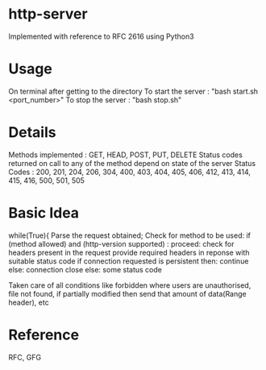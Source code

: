 # http-server
Implemented with reference to RFC 2616 using Python3

# Usage
On terminal after getting to the directory
To start the server : "bash start.sh <port_number>"
To stop the server : "bash stop.sh"

# Details
Methods implemented : GET, HEAD, POST, PUT, DELETE
Status codes returned on call to any of the method depend on state of the server
Status Codes : 200, 201, 204, 206, 304, 400, 403, 404, 405, 406, 412, 413, 414, 415, 416, 500, 501, 505

# Basic Idea
while(True){
Parse the request obtained;
Check for method to be used:
  if (method allowed) and (http-version supported) :
    proceed:
      check for headers present in the request
      provide required headers in reponse
      with suitable status code
      if connection requested is persistent then:
        continue
      else:
        connection close
  else:
    some status code

Taken care of all conditions like forbidden where users are unauthorised, file not found, if partially modified then send that amount of data(Range header), etc 

# Reference
RFC, GFG
